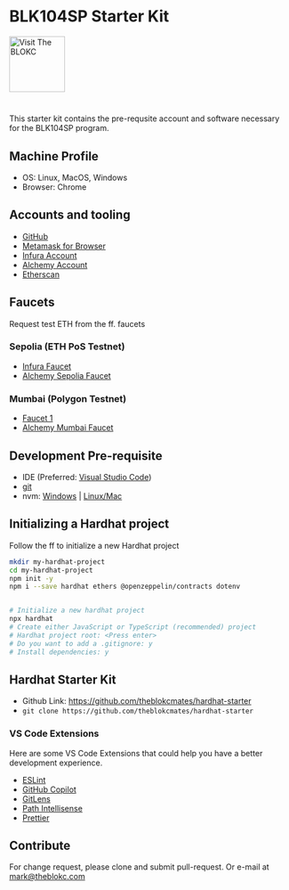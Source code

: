 # BLK104SP Starter Kit
<a href="https://theblokc.com"/>
<img alt="Visit The BLOKC" src="https://avatars.githubusercontent.com/u/116444255?" style="height: 100px; width:100px;" />
</a>

# 
This starter kit contains the pre-requsite account and software necessary for the BLK104SP program.

## Machine Profile
- OS: Linux, MacOS, Windows
- Browser: Chrome

## Accounts and tooling
- [GitHub](https://github.com/)
- [Metamask for Browser](https://metamask.io/download/)
- [Infura Account](https://app.infura.io/register)
- [Alchemy Account](https://alchemy.com/?r=TQ0MjA3MDI1MTM3M)
- [Etherscan](https://etherscan.io/register)

## Faucets
Request test ETH from the ff. faucets

### Sepolia (ETH PoS Testnet)
- [Infura Faucet](https://www.infura.io/faucet/sepolia)
- [Alchemy Sepolia Faucet](https://sepoliafaucet.com/)

### Mumbai (Polygon Testnet)
- [Faucet 1](https://faucet.polygon.technology/)
- [Alchemy Mumbai Faucet](https://mumbaifaucet.com/)

## Development Pre-requisite
- IDE (Preferred: [Visual Studio Code](https://code.visualstudio.com/))
- [git](https://git-scm.com/downloads)
- nvm: [Windows](https://github.com/coreybutler/nvm-windows) | [Linux/Mac](https://github.com/nvm-sh/nvm)

## Initializing a Hardhat project
Follow the ff to initialize a new Hardhat project
```sh
mkdir my-hardhat-project
cd my-hardhat-project
npm init -y
npm i --save hardhat ethers @openzeppelin/contracts dotenv


# Initialize a new hardhat project
npx hardhat
# Create either JavaScript or TypeScript (recommended) project
# Hardhat project root: <Press enter>
# Do you want to add a .gitignore: y
# Install dependencies: y
```

## Hardhat Starter Kit
- Github Link: https://github.com/theblokcmates/hardhat-starter
- `git clone https://github.com/theblokcmates/hardhat-starter`

### VS Code Extensions
Here are some VS Code Extensions that could help you have a better development experience.
- [ESLint](https://marketplace.visualstudio.com/items?itemName=dbaeumer.vscode-eslint)
- [GitHub Copilot](https://marketplace.visualstudio.com/items?itemName=GitHub.copilot)
- [GitLens](https://marketplace.visualstudio.com/items?itemName=eamodio.gitlens)
- [Path Intellisense](https://marketplace.visualstudio.com/items?itemName=christian-kohler.path-intellisense)
- [Prettier](https://marketplace.visualstudio.com/items?itemName=esbenp.prettier-vscode)

## Contribute
For change request, please clone and submit pull-request. Or e-mail at mark@theblokc.com
